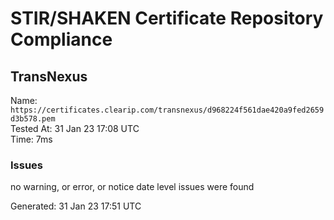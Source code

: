 # STIR/SHAKEN Certificate Repository Compliance

## TransNexus

Name: `https://certificates.clearip.com/transnexus/d968224f561dae420a9fed2659d3b578.pem`\
Tested At: 31 Jan 23 17:08 UTC\
Time: 7ms

### Issues

no warning, or error, or notice date level issues were found

Generated: 31 Jan 23 17:51 UTC